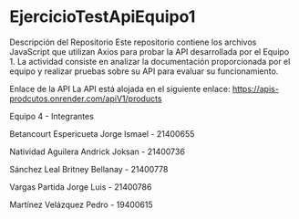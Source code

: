 # EjercicioTestApiEquipo1
Descripción del Repositorio Este repositorio contiene los archivos JavaScript que utilizan Axios para probar la API desarrollada por el Equipo 1. La actividad consiste en analizar la documentación proporcionada por el equipo y realizar pruebas sobre su API para evaluar su funcionamiento.

Enlace de la API La API está alojada en el siguiente enlace: https://apis-prodcutos.onrender.com/apiV1/products

Equipo 4 - Integrantes

Betancourt Espericueta Jorge Ismael - 21400655

Natividad Aguilera Andrick Joksan - 21400736

Sánchez Leal Britney Bellanay - 21400778

Vargas Partida Jorge Luis - 21400786

Martínez Velázquez Pedro - 19400615
